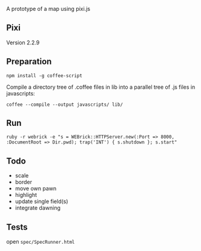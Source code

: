 A prototype of a map using pixi.js

Pixi
----

Version 2.2.9

Preparation
-----------

```
npm install -g coffee-script
```

Compile a directory tree of .coffee files in lib into a parallel tree of .js files in javascripts:
```
coffee --compile --output javascripts/ lib/
```

Run
---

```
ruby -r webrick -e "s = WEBrick::HTTPServer.new(:Port => 8000, :DocumentRoot => Dir.pwd); trap('INT') { s.shutdown }; s.start"
```

Todo
----

* scale
* border
* move own pawn
* highlight
* update single field(s)
* integrate dawning

Tests
-----

open ```spec/SpecRunner.html```

